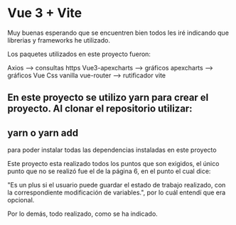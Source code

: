 # Vue 3 + Vite

Muy buenas esperando que se encuentren bien todos les iré indicando que librerias y frameworks he utilizado.

Los paquetes utilizados en este proyecto fueron:

Axios --> consultas https
Vue3-apexcharts --> gráficos
apexcharts --> gráficos
Vue 
Css vanilla
vue-router --> rutificador 
vite

En este proyecto se utilizo yarn para crear el proyecto. Al clonar el repositorio utilizar:
--------
yarn 
o 
yarn add
--------
para poder instalar todas las dependencias instaladas en este proyecto

Este proyecto esta realizado todos los puntos que son exigidos, el único punto que no se realizó fue el de la página 6, en el punto el cual dice: 

"Es un plus si el usuario puede guardar el estado de trabajo realizado, con
la correspondiente modificación de variables.", por lo cuál entendí que era opcional.

Por lo demás, todo realizado, como se ha indicado. 



